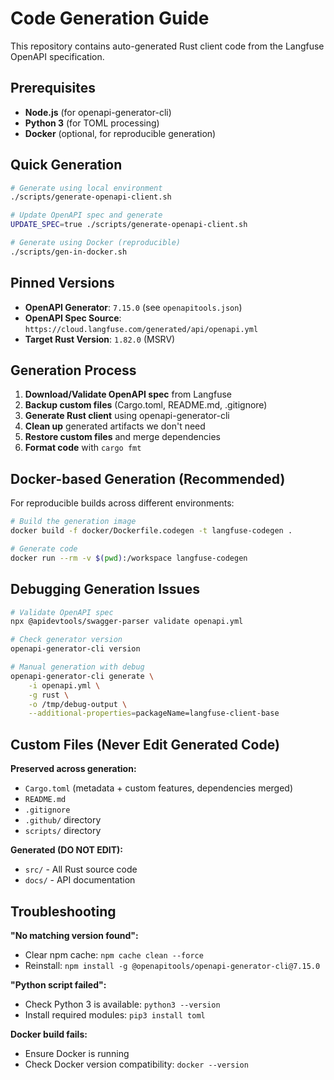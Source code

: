# Code Generation Guide

This repository contains auto-generated Rust client code from the Langfuse OpenAPI specification.

## Prerequisites

- **Node.js** (for openapi-generator-cli)
- **Python 3** (for TOML processing)
- **Docker** (optional, for reproducible generation)

## Quick Generation

```bash
# Generate using local environment
./scripts/generate-openapi-client.sh

# Update OpenAPI spec and generate
UPDATE_SPEC=true ./scripts/generate-openapi-client.sh

# Generate using Docker (reproducible)
./scripts/gen-in-docker.sh
```

## Pinned Versions

- **OpenAPI Generator**: `7.15.0` (see `openapitools.json`)
- **OpenAPI Spec Source**: `https://cloud.langfuse.com/generated/api/openapi.yml`
- **Target Rust Version**: `1.82.0` (MSRV)

## Generation Process

1. **Download/Validate OpenAPI spec** from Langfuse
2. **Backup custom files** (Cargo.toml, README.md, .gitignore)
3. **Generate Rust client** using openapi-generator-cli
4. **Clean up** generated artifacts we don't need
5. **Restore custom files** and merge dependencies
6. **Format code** with `cargo fmt`

## Docker-based Generation (Recommended)

For reproducible builds across different environments:

```bash
# Build the generation image
docker build -f docker/Dockerfile.codegen -t langfuse-codegen .

# Generate code
docker run --rm -v $(pwd):/workspace langfuse-codegen
```

## Debugging Generation Issues

```bash
# Validate OpenAPI spec
npx @apidevtools/swagger-parser validate openapi.yml

# Check generator version
openapi-generator-cli version

# Manual generation with debug
openapi-generator-cli generate \
    -i openapi.yml \
    -g rust \
    -o /tmp/debug-output \
    --additional-properties=packageName=langfuse-client-base
```

## Custom Files (Never Edit Generated Code)

**Preserved across generation:**
- `Cargo.toml` (metadata + custom features, dependencies merged)
- `README.md` 
- `.gitignore`
- `.github/` directory
- `scripts/` directory

**Generated (DO NOT EDIT):**
- `src/` - All Rust source code
- `docs/` - API documentation

## Troubleshooting

**"No matching version found":**
- Clear npm cache: `npm cache clean --force`
- Reinstall: `npm install -g @openapitools/openapi-generator-cli@7.15.0`

**"Python script failed":**
- Check Python 3 is available: `python3 --version`
- Install required modules: `pip3 install toml`

**Docker build fails:**
- Ensure Docker is running
- Check Docker version compatibility: `docker --version`